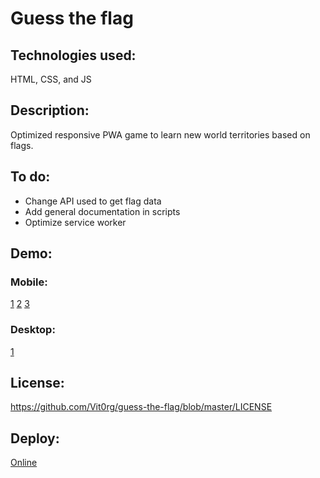 # Guess the flag

## Technologies used:
HTML, CSS, and JS

## Description:
Optimized responsive PWA game to learn new world territories based on flags.

## To do:
- Change API used to get flag data
- Add general documentation in scripts
- Optimize service worker

## Demo:
### Mobile:
[1](https://github.com/Vit0rg/guess-the-flag/blob/master/demo/mobile_1.png)
[2](https://github.com/Vit0rg/guess-the-flag/blob/master/demo/mobile_2.png)
[3](https://github.com/Vit0rg/guess-the-flag/blob/master/demo/mobile_3.png)

### Desktop:
[1](https://github.com/Vit0rg/guess-the-flag/blob/master/demo/desktop_1.png)

## License:
https://github.com/Vit0rg/guess-the-flag/blob/master/LICENSE

## Deploy:
[Online](https://vit0rg.github.io/guess-the-flag/)
